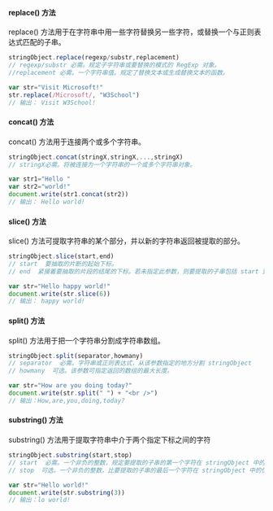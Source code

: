 ﻿#### replace() 方法
replace() 方法用于在字符串中用一些字符替换另一些字符，或替换一个与正则表达式匹配的子串。
```javascript
stringObject.replace(regexp/substr,replacement)
// regexp/substr 必需。规定子字符串或要替换的模式的 RegExp 对象。
//replacement 必需。一个字符串值。规定了替换文本或生成替换文本的函数。

var str="Visit Microsoft!"
str.replace(/Microsoft/, "W3School")
// 输出： Visit W3School!
```
#### concat() 方法
concat() 方法用于连接两个或多个字符串。
```javascript
stringObject.concat(stringX,stringX,...,stringX)
// stringX必需。将被连接为一个字符串的一个或多个字符串对象。

var str1="Hello "
var str2="world!"
document.write(str1.concat(str2))
// 输出： Hello world!
```
#### slice() 方法
slice() 方法可提取字符串的某个部分，并以新的字符串返回被提取的部分。
```javascript
stringObject.slice(start,end)
// start  要抽取的片断的起始下标。
// end  紧接着要抽取的片段的结尾的下标。若未指定此参数，则要提取的子串包括 start 到原字符串结尾的字符串。

var str="Hello happy world!"
document.write(str.slice(6))
// 输出： happy world!
```
#### split() 方法
split() 方法用于把一个字符串分割成字符串数组。
```javascript
stringObject.split(separator,howmany)
// separator  必需。字符串或正则表达式，从该参数指定的地方分割 stringObject
// howmany  可选。该参数可指定返回的数组的最大长度。

var str="How are you doing today?"
document.write(str.split(" ") + "<br />")
// 输出：How,are,you,doing,today?
```
#### substring() 方法
substring() 方法用于提取字符串中介于两个指定下标之间的字符
```javascript
stringObject.substring(start,stop)
// start  必需。一个非负的整数，规定要提取的子串的第一个字符在 stringObject 中的位置。
// stop  可选。一个非负的整数，比要提取的子串的最后一个字符在 stringObject 中的位置多 1。如果省略该参数，那么返回的子串会一直到字符串的结尾。

var str="Hello world!"
document.write(str.substring(3))
// 输出：lo world!
```
